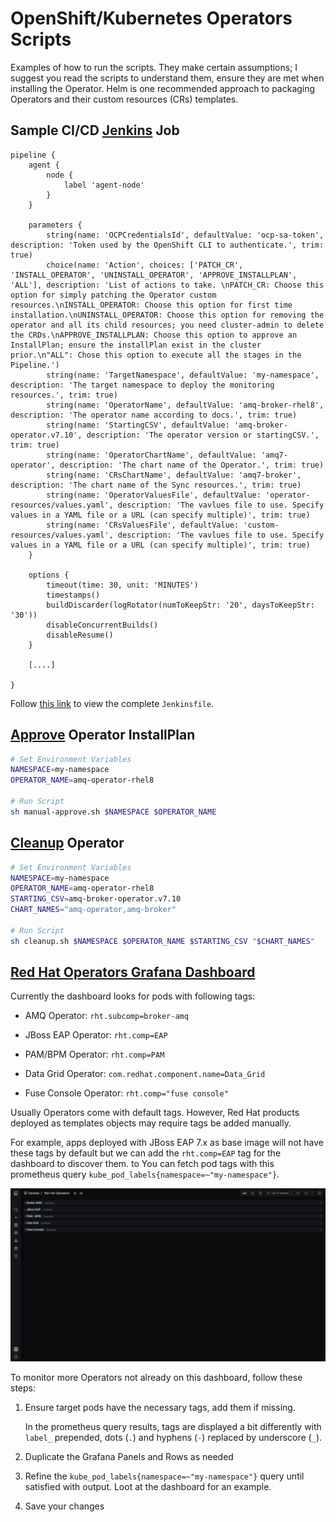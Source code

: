 # OpenShift/Kubernetes Operators Scripts

Examples of how to run the scripts. They make certain assumptions; I suggest you read the scripts to understand them, ensure they are met when installing the Operator. Helm is one recommended approach to packaging Operators and their custom resources (CRs) templates.

## Sample CI/CD [Jenkins](Jenkinsfile) Job

```
pipeline {
    agent {
        node {
            label 'agent-node'
        }
    }

    parameters {
        string(name: 'OCPCredentialsId', defaultValue: 'ocp-sa-token', description: 'Token used by the OpenShift CLI to authenticate.', trim: true)
        choice(name: 'Action', choices: ['PATCH_CR', 'INSTALL_OPERATOR', 'UNINSTALL_OPERATOR', 'APPROVE_INSTALLPLAN', 'ALL'], description: 'List of actions to take. \nPATCH_CR: Choose this option for simply patching the Operator custom resources.\nINSTALL_OPERATOR: Choose this option for first time installation.\nUNINSTALL_OPERATOR: Choose this option for removing the operator and all its child resources; you need cluster-admin to delete the CRDs.\nAPPROVE_INSTALLPLAN: Choose this option to approve an InstallPlan; ensure the installPlan exist in the cluster prior.\n"ALL": Chose this option to execute all the stages in the Pipeline.')
        string(name: 'TargetNamespace', defaultValue: 'my-namespace', description: 'The target namespace to deploy the monitoring resources.', trim: true)
        string(name: 'OperatorName', defaultValue: 'amq-broker-rhel8', description: 'The operator name according to docs.', trim: true)
        string(name: 'StartingCSV', defaultValue: 'amq-broker-operator.v7.10', description: 'The operator version or startingCSV.', trim: true)
        string(name: 'OperatorChartName', defaultValue: 'amq7-operator', description: 'The chart name of the Operator.', trim: true)
        string(name: 'CRsChartName', defaultValue: 'amq7-broker', description: 'The chart name of the Sync resources.', trim: true)
        string(name: 'OperatorValuesFile', defaultValue: 'operator-resources/values.yaml', description: 'The vavlues file to use. Specify values in a YAML file or a URL (can specify multiple)', trim: true)
        string(name: 'CRsValuesFile', defaultValue: 'custom-resources/values.yaml', description: 'The vavlues file to use. Specify values in a YAML file or a URL (can specify multiple)', trim: true)
    }

    options {
        timeout(time: 30, unit: 'MINUTES') 
        timestamps()
        buildDiscarder(logRotator(numToKeepStr: '20', daysToKeepStr: '30'))
        disableConcurrentBuilds()
        disableResume()
    }

    [....]
    
}
```

Follow [this link](./Jenkinsfile) to view the complete `Jenkinsfile`.

## [Approve](manual-approve.sh) Operator InstallPlan

```sh
# Set Environment Variables
NAMESPACE=my-namespace
OPERATOR_NAME=amq-operator-rhel8

# Run Script
sh manual-approve.sh $NAMESPACE $OPERATOR_NAME
```

## [Cleanup](cleanup.sh) Operator

```sh
# Set Environment Variables
NAMESPACE=my-namespace
OPERATOR_NAME=amq-operator-rhel8
STARTING_CSV=amq-broker-operator.v7.10
CHART_NAMES="amq-operator,amq-broker"

# Run Script
sh cleanup.sh $NAMESPACE $OPERATOR_NAME $STARTING_CSV "$CHART_NAMES"
```

## [Red Hat Operators Grafana Dashboard](./grafana-dashboard-rh-operators-pod-resources.json)

Currently the dashboard looks for pods with following tags:

- AMQ Operator: `rht.subcomp=broker-amq`

- JBoss EAP Operator: `rht.comp=EAP`

- PAM/BPM Operator: `rht.comp=PAM`

- Data Grid Operator: `com.redhat.component.name=Data_Grid`

- Fuse Console Operator: `rht.comp="fuse console"`

Usually Operators come with default tags. However, Red Hat products deployed as templates objects may require tags be added manually. 

For example, apps deployed with JBoss EAP 7.x as base image will not have these tags by default but we can add the `rht.comp=EAP` tag for the dashboard to discover them. to You can fetch pod tags with this prometheus query `kube_pod_labels{namespace=~"my-namespace"}`.

![rht-operators-grafana](assets/rht-operators-grafana.png)


To monitor more Operators not already on this dashboard, follow these steps:

1. Ensure target pods have the necessary tags, add them if missing.
   
   In the prometheus query results, tags are displayed a  bit differently with `label_` prepended, dots (`.`) and hyphens (`-`) replaced by underscore (`_`).
2. Duplicate the Grafana Panels and Rows as needed
3. Refine the `kube_pod_labels{namespace=~"my-namespace"}` query until satisfied with output. Loot at the dashboard for an example.
4. Save your changes


